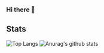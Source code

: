 ### Hi there 👋

## Stats
![Top Langs](https://github-readme-stats.vercel.app/api/top-langs/?username=thememorydealer&layout=compact&theme=graywhite&&langs_count=10)
![Anurag's github stats](https://github-readme-stats.vercel.app/api?username=mrghostlyorb&show_icons=true&theme=graywhite&line_height=20&count_private=true)

<!--
**MrGhostlyOrb/MrGhostlyOrb** is a ✨ _special_ ✨ repository because its `README.md` (this file) appears on your GitHub profile.

Here are some ideas to get you started:

- 🔭 I’m currently working on ...
- 🌱 I’m currently learning ...
- 👯 I’m looking to collaborate on ...
- 🤔 I’m looking for help with ...
- 💬 Ask me about ...
- 📫 How to reach me: ...
- 😄 Pronouns: ...
- ⚡ Fun fact: ...
-->
